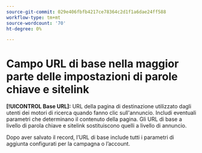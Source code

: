 ```yaml
---
source-git-commit: 029e406fbfb4217ce78364c2d1f1a6dae24ff588
workflow-type: tm+mt
source-wordcount: '70'
ht-degree: 0%

---
```

# Campo URL di base nella maggior parte delle impostazioni di parole chiave e sitelink

**[!UICONTROL Base URL]:** URL della pagina di destinazione utilizzato dagli utenti dei motori di ricerca quando fanno clic sull&#39;annuncio. Includi eventuali parametri che determinano il contenuto della pagina. Gli URL di base a livello di parola chiave e sitelink sostituiscono quelli a livello di annuncio.

Dopo aver salvato il record, l’URL di base include tutti i parametri di aggiunta configurati per la campagna o l’account.
